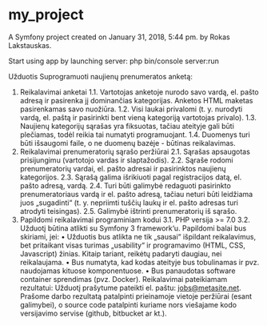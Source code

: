 my_project
==========

A Symfony project created on January 31, 2018, 5:44 pm. by Rokas Lakstauskas.

Start using app by launching server:
php bin/console server:run

Užduotis
Suprogramuoti naujienų prenumeratos anketą:

1. Reikalavimai anketai
1.1. Vartotojas anketoje nurodo savo vardą, el. pašto adresą ir pasirenka jį dominančias
kategorijas. Anketos HTML maketas pasirenkamas savo nuožiūra.
1.2. Visi laukai privalomi (t. y. nurodyti vardą, el. paštą ir pasirinkti bent vieną kategoriją
vartotojas privalo).
1.3. Naujienų kategorijų sąrašas yra fiksuotas, tačiau ateityje gali būti plečiamas, todėl reikia
tai numatyti programuojant.
1.4. Duomenys turi būti išsaugomi faile, o ne duomenų bazėje - būtinas reikalavimas.
2. Reikalavimai prenumeratorių sąrašo peržiūrai
2.1. Sąrašas apsaugotas prisijungimu (vartotojo vardas ir slaptažodis).
2.2. Sąraše rodomi prenumeratorių vardai, el. pašto adresai ir pasirinktos naujienų kategorijos.
2.3. Sąrašą galima išrikiuoti pagal registracijos datą, el. pašto adresą, vardą.
2.4. Turi būti galimybė redaguoti pasirinkto prenumeratoriaus vardą ir el. pašto adresą, tačiau
neturi būti leidžiama juos „sugadinti“ (t. y. nepriimti tuščių laukų ir el. pašto adresas turi
atrodyti teisingas).
2.5. Galimybė ištrinti prenumeratorių iš sąrašo.
3. Papildomi reikalavimai programiniam kodui
3.1. PHP versija >= 7.0
3.2. Užduotį būtina atlikti su Symfony 3 framework‘u.
Papildomi balai bus skiriami, jei:
• Užduotis bus atlikta ne tik „sausai“ išpildant reikalavimus, bet pritaikant visas turimas
„usability“ ir programavimo (HTML, CSS, Javascript) žinias. Kitaip tariant, reikėtų
padaryti daugiau, nei reikalaujama.
• Bus numatyta, kad kodas ateityje bus tobulinamas ir pvz. naudojamas kituose
komponentuose.
• Bus panaudotas software container sprendimas (pvz. Docker).
Reikalavimai pateikiamam rezultatui:
Užduotį prašytume pateikti el. paštu: jobs@metasite.net.
Prašome darbo rezultatą patalpinti prieinamoje vietoje peržiūrai (esant galimybei), o source
code patalpinti kuriame nors viešajame kodo versijavimo servise (github, bitbucket ar kt.).